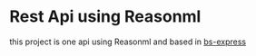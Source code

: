 # Rest Api using Reasonml

this project is one api using Reasonml and based in [bs-express](https://github.com/reasonml-community/bs-express)
